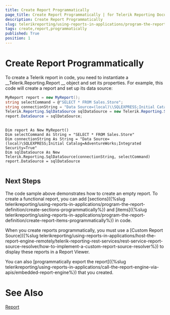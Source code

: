 ```yaml
---
title: Create Report Programmatically
page_title: Create Report Programmatically | for Telerik Reporting Documentation
description: Create Report Programmatically
slug: telerikreporting/using-reports-in-applications/program-the-report-definition/create-report-programmatically
tags: create,report,programmatically
published: True
position: 1
---
```


# Create Report Programmatically



To create a Telerik report in code, you need to instantiate a 
__Telerik.Reporting.Report
__ object and set its properties. For example, this code will create a report and set up its data source:


	
````C#
MyReport report = new MyReport();
string selectCommand = @"SELECT * FROM Sales.Store";
string connectionString = "Data Source=(local)\\SQLEXPRESS;Initial Catalog=AdventureWorks;Integrated Security=True";
Telerik.Reporting.SqlDataSource sqlDataSource = new Telerik.Reporting.SqlDataSource(connectionString, selectCommand);
report.DataSource = sqlDataSource;
		
````




	
````VB.NET
Dim report As New MyReport()
Dim selectCommand As String = "SELECT * FROM Sales.Store"
Dim connectionString As String = "Data Source=(local)\SQLEXPRESS;Initial Catalog=AdventureWorks;Integrated Security=True"
Dim sqlDataSource As New Telerik.Reporting.SqlDataSource(connectionString, selectCommand)
report.DataSource = sqlDataSource
		
````




## Next Steps

The code sample above demonstrates how to create an empty report. To create a functional report, you can 
          add 
[sections]({%slug telerikreporting/using-reports-in-applications/program-the-report-definition/create-sections-programmatically%})
 and 
[items]({%slug telerikreporting/using-reports-in-applications/program-the-report-definition/create-report-items-programmatically%})
 in code.
      


When you create reports programmatically, you must use a 
[Custom Report Source]({%slug telerikreporting/using-reports-in-applications/host-the-report-engine-remotely/telerik-reporting-rest-services/rest-service-report-source-resolver/how-to-implement-a-custom-report-source-resolver%})
 to display these reports in a Report Viewer.
        


You can also 
[programmatically export the report]({%slug telerikreporting/using-reports-in-applications/call-the-report-engine-via-apis/embedded-report-engine%})
 that you created.
        


# See Also
[Report](/reporting/api/Telerik.Reporting.Report)

